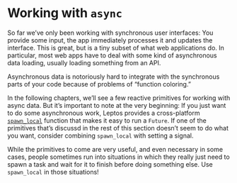 # Working with `async`

So far we’ve only been working with synchronous user interfaces: You provide some input,
the app immediately processes it and updates the interface. This is great, but is a tiny
subset of what web applications do. In particular, most web apps have to deal with some kind of asynchronous data loading, usually loading something from an API.

Asynchronous data is notoriously hard to integrate with the synchronous parts of your code because of problems of “function coloring.”

In the following chapters, we’ll see a few reactive primitives for working with async data. But it’s important to note at the very beginning: If you just want to do some asynchronous work, Leptos provides a cross-platform [`spawn_local`](https://docs.rs/leptos/latest/leptos/fn.spawn_local.html) function that makes it easy to run a `Future`. If one of the primitives that’s discussd in the rest of this section doesn’t seem to do what you want, consider combining `spawn_local` with setting a signal.

While the primitives to come are very useful, and even necessary in some cases, people sometimes run into situations in which they really just need to spawn a task and wait for it to finish before doing something else. Use `spawn_local` in those situations!
